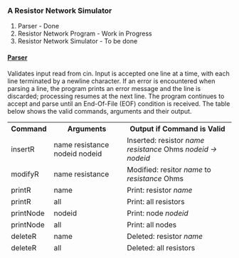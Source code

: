<h3><b>A Resistor Network Simulator</b></h3>


1. Parser						- Done
2. Resistor Network Program		- Work in Progress
3. Resistor Network Simulator	- To be done



<u><h4>Parser</h4></u>
Validates input read from cin. Input is accepted one line at a time, with each
line terminated by a newline character. If an error is encountered when parsing a line, the program prints an error message and the line is discarded; processing resumes at the next line. The program continues to accept and parse until an End-Of-File (EOF) condition is received. The table below shows the valid commands, arguments and their output.

<table style="border-width: 0px; margin 0px; width:100%; height: 100%; padding:0px; border-collapse: collapse;">
    <tbody style="border-width: 0px; margin 0px; width:100%; height: 100%; padding:0px;">
	<tr>
		<th>Command</th>
		<th>Arguments</th>
		<th>Output if Command is Valid</th>
	</tr>
	<tr>
		<td>insertR</td>
		<td>name resistance nodeid nodeid</td>
		<td>Inserted: resistor <i>name</i> <i>resistance</i> Ohms <i>nodeid -> nodeid<i>
	</tr>
	<tr>
		<td>modifyR</td>
		<td>name resistance</td>
		<td>Modified: resitor <i>name</i> to <i>resistance</i> Ohms</td>
	</tr>
	<tr>
		<td>printR</td>
		<td>name</td>
		<td>Print: resistor <i>name</i></td>
	</tr>
	<tr>
		<td>printR</td>
		<td>all</td>
		<td>Print: all resistors</td>
	</tr>
	<tr>
		<td>printNode</td>
		<td>nodeid</td>
		<td>Print: node <i>nodeid</td>
	</tr>
	<tr>
		<td>printNode</td>
		<td>all</td>
		<td>Print: all nodes</td>
	</tr>
	<tr>
		<td>deleteR</td>
		<td>name</td>
		<td>Deleted: resistor <i>name</i></td>
	</tr>
	<tr>
		<td>deleteR</td>
		<td>all</td>
		<td>Deleted: all resistors</td>
	</tr>
   </tbody>
</table>
